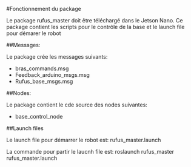 #Fonctionnement du package

Le package rufus_master doit être téléchargé dans le Jetson Nano.
Ce package contient les scripts pour le contrôle de la base et le launch file pour démarer le robot 

##Messages:

Le package crée les messages suivants:
- bras_commands.msg
- Feedback_arduino_msgs.msg
- Rufus_base_msgs.msg

##Nodes:

Le package contient le cde source des nodes suivantes:
- base_control_node

##Launch files

Le launch file pour démarrer le robot est:
rufus_master.launch

La commande pour partir le laucnh file est:
roslaunch rufus_master rufus_master.launch
